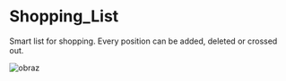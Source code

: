 # Shopping_List
Smart list for shopping. 
Every position can be added, deleted or crossed out.

![obraz](https://github.com/KacperNarwojsz/Shopping_List/assets/125887984/e9b0e53f-0460-4e2f-8ce2-5f6a6c52c918)
